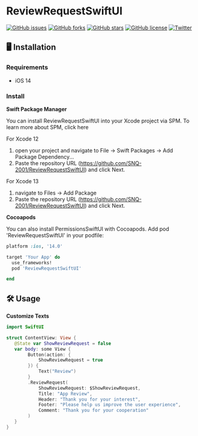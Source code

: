 # ReviewRequestSwiftUI
[![GitHub issues](https://img.shields.io/github/issues/SNQ-2001/ReviewRequestSwiftUI)](https://github.com/SNQ-2001/ReviewRequestSwiftUI/issues)
[![GitHub forks](https://img.shields.io/github/forks/SNQ-2001/ReviewRequestSwiftUI)](https://github.com/SNQ-2001/ReviewRequestSwiftUI/network)
[![GitHub stars](https://img.shields.io/github/stars/SNQ-2001/ReviewRequestSwiftUI)](https://github.com/SNQ-2001/ReviewRequestSwiftUI/stargazers)
[![GitHub license](https://img.shields.io/github/license/SNQ-2001/ReviewRequestSwiftUI)](https://github.com/SNQ-2001/ReviewRequestSwiftUI/blob/main/LICENSE)
[![Twitter](https://img.shields.io/twitter/url?style=social)](https://twitter.com/intent/tweet?text=Wow:&url=https%3A%2F%2Fgithub.com%2FSNQ-2001%2FReviewRequestSwiftUI)

## 🖥️ Installation
### Requirements
- iOS 14

### Install

**Swift Package Manager**

You can install ReviewRequestSwiftUI into your Xcode project via SPM. To learn more about SPM, click here

For Xcode 12
   1. open your project and navigate to File → Swift Packages → Add Package Dependency...
   2. Paste the repository URL (https://github.com/SNQ-2001/ReviewRequestSwiftUI) and click Next.
 
For Xcode 13
   1. navigate to Files → Add Package
   2. Paste the repository URL (https://github.com/SNQ-2001/ReviewRequestSwiftUI) and click Next.

**Cocoapods**

You can also install PermissionsSwiftUI with Cocoapods. Add pod 'ReviewRequestSwiftUI' in your podfile:
```Ruby
platform :ios, '14.0'

target 'Your App' do
  use_frameworks!
  pod 'ReviewRequestSwiftUI'

end
```

## 🛠️ Usage
**Customize Texts**
```Swift
import SwiftUI

struct ContentView: View {
   @State var ShowReviewRequest = false
   var body: some View {
        Button(action: {
            ShowReviewRequest = true
        }) {
            Text("Review")
        }
        .ReviewRequest(
            ShowReviewRequest: $ShowReviewRequest,
            Title: "App Review",
            Header: "Thank you for your interest",
            Footer: "Please help us improve the user experience",
            Comment: "Thank you for your cooperation"
        )
   }
}
```
